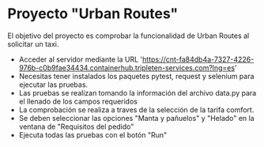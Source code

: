 ﻿# Proyecto "Urban Routes"
 El objetivo del proyecto es comprobar la funcionalidad de Urban Routes al solicitar un taxi.
- Acceder al servidor mediante la URL 'https://cnt-fa84db4a-7327-4226-976b-c0b9fae34434.containerhub.tripleten-services.com?lng=es'
- Necesitas tener instalados los paquetes pytest, request y selenium para ejecutar las pruebas.
- Las pruebas se realizan tomando la información del archivo data.py para el llenado de los campos requeridos
- La comprobación se realiza a traves de la selección de la tarifa comfort.
- Se deben seleccionar las opciones "Manta y pañuelos" y "Helado" en la ventana de "Requisitos del pedido"
- Ejecuta todas las pruebas con el botón "Run"